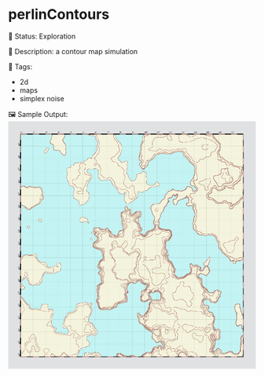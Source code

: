# perlinContours

🧪 Status: Exploration

📎 Description: a contour map simulation 

🎨 Tags: 
- 2d
- maps 
- simplex noise

🖼️ Sample Output:  
<img src="mySketch1655507791217.webp" alt="perlinContours Sample Output" width="800" />
